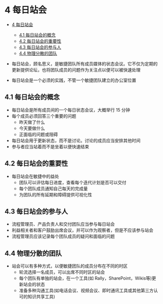 # 4 每日站会

- [4 每日站会](#4-%E6%AF%8F%E6%97%A5%E7%AB%99%E4%BC%9A)
  - [4.1 每日站会的概念](#41-%E6%AF%8F%E6%97%A5%E7%AB%99%E4%BC%9A%E7%9A%84%E6%A6%82%E5%BF%B5)
  - [4.2 每日站会的重要性](#42-%E6%AF%8F%E6%97%A5%E7%AB%99%E4%BC%9A%E7%9A%84%E9%87%8D%E8%A6%81%E6%80%A7)
  - [4.3 每日站会的参与人](#43-%E6%AF%8F%E6%97%A5%E7%AB%99%E4%BC%9A%E7%9A%84%E5%8F%82%E4%B8%8E%E4%BA%BA)
  - [4.4 物理分散的团队](#44-%E7%89%A9%E7%90%86%E5%88%86%E6%95%A3%E7%9A%84%E5%9B%A2%E9%98%9F)

- 每日站会，顾名思义，是敏捷团队所有成员媒体的状态会议。它不仅为定期的更新提供论坛，也将团队成员的问题作为关注点以便可以被快速处理
- 每日站会是一个必须的实践，不管一个敏捷团队建立的办公室位置

## 4.1 每日站会的概念

- 每日站会是所有成员间的一个每日状态会议，大概举行 15 分钟
- 每个成员必须回答三个重要的问题
  - 昨天做了什么
  - 今天要做什么
  - 正面临的问题或阻碍
- 每日站会用于更新状态，而不是讨论。讨论的成员应当安排其他时间
- 参与者应当站着而不是坐着以便快速结束

## 4.2 每日站会的重要性

- 每日站会在敏捷中的益处
  - 团队可以评估每日进度，查看每个迭代计划是否可以交付
  - 每个团队成员通知自己每天的完成量
  - 为团队的所有延期和障碍提供可视化性

## 4.3 每日站会的参与人

- 流程管理员、产品负责人和交付团队应当参与每日站会
- 利益相关者和客户鼓励出席会议，并可以作为观察者，但是不应该参与站会
- 流程管理员应该记录每个团队成员的疑问和面临的问题

## 4.4 物理分散的团队

- 站会可以有多种方式，以便敏捷团队的成员分布在不同的时区
  - 轮流选择一名成员，可以出席不同时区的站会
  - 每个团队有单独的站会，在一个工具(如 Rally，SharePoint，Wikis等)更新站会的状态
  - 准备多种沟通工具(如电话会议、视频会议、即时通讯工具或其他第三方认可的知识共享工具)
